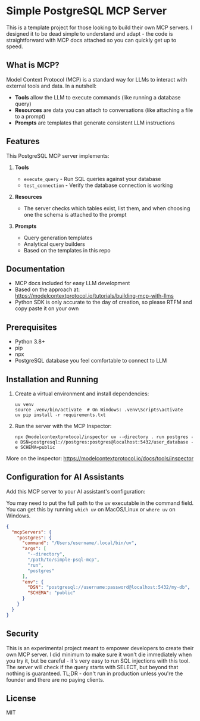 # Simple PostgreSQL MCP Server

This is a template project for those looking to build their own MCP servers. I designed it to be dead simple to understand and adapt - the code is straightforward with MCP docs attached so you can quickly get up to speed.

## What is MCP?

Model Context Protocol (MCP) is a standard way for LLMs to interact with external tools and data. In a nutshell:

- **Tools** allow the LLM to execute commands (like running a database query)
- **Resources** are data you can attach to conversations (like attaching a file to a prompt)
- **Prompts** are templates that generate consistent LLM instructions

## Features

This PostgreSQL MCP server implements:

1. **Tools**
   - `execute_query` - Run SQL queries against your database
   - `test_connection` - Verify the database connection is working

2. **Resources**
   - The server checks which tables exist, list them, and when choosing one the schema is attached to the prompt

3. **Prompts**
   - Query generation templates
   - Analytical query builders
   - Based on the templates in this repo

## Documentation

- MCP docs included for easy LLM development
- Based on the approach at: https://modelcontextprotocol.io/tutorials/building-mcp-with-llms
- Python SDK is only accurate to the day of creation, so please RTFM and copy paste it on your own

## Prerequisites

- Python 3.8+
- pip
- npx
- PostgreSQL database you feel comfortable to connect to LLM

## Installation and Running

1. Create a virtual environment and install dependencies:
   ```
   uv venv
   source .venv/bin/activate  # On Windows: .venv\Scripts\activate
   uv pip install -r requirements.txt
   ```

2. Run the server with the MCP Inspector:
   ```
   npx @modelcontextprotocol/inspector uv --directory . run postgres -e DSN=postgresql://postgres:postgres@localhost:5432/user_database -e SCHEMA=public
   ```

More on the inspector: https://modelcontextprotocol.io/docs/tools/inspector

## Configuration for AI Assistants

Add this MCP server to your AI assistant's configuration:

You may need to put the full path to the uv executable in the command field. You can get this by running `which uv` on MacOS/Linux or `where uv` on Windows.

```json
{
  "mcpServers": {
    "postgres": {
      "command": "/Users/username/.local/bin/uv",
      "args": [
        "--directory",
        "/path/to/simple-psql-mcp",
        "run",
        "postgres"
      ],
      "env": {
        "DSN": "postgresql://username:password@localhost:5432/my-db",
        "SCHEMA": "public"
      }
    }
  }
}
```

## Security

This is an experimental project meant to empower developers to create their own MCP server. I did minimum to make sure it won't die immediately when you try it, but be careful - it's very easy to run SQL injections with this tool. The server will check if the query starts with SELECT, but beyond that nothing is guaranteed. TL;DR - don't run in production unless you're the founder and there are no paying clients.

## License

MIT